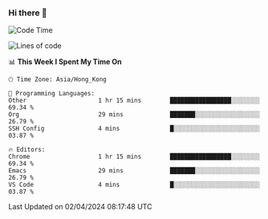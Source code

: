 ### Hi there 👋

<!--
**nicehiro/nicehiro** is a ✨ _special_ ✨ repository because its `README.md` (this file) appears on your GitHub profile.

Here are some ideas to get you started:

- 🔭 I’m currently working on ...
- 🌱 I’m currently learning ...
- 👯 I’m looking to collaborate on ...
- 🤔 I’m looking for help with ...
- 💬 Ask me about ...
- 📫 How to reach me: ...
- 😄 Pronouns: ...
- ⚡ Fun fact: ...
-->

<!--START_SECTION:waka-->
![Code Time](http://img.shields.io/badge/Code%20Time-295%20hrs%2053%20mins-blue)

![Lines of code](https://img.shields.io/badge/From%20Hello%20World%20I%27ve%20Written-2.6%20million%20lines%20of%20code-blue)

📊 **This Week I Spent My Time On** 

```text
🕑︎ Time Zone: Asia/Hong_Kong

💬 Programming Languages: 
Other                    1 hr 15 mins        █████████████████░░░░░░░░   69.34 % 
Org                      29 mins             ███████░░░░░░░░░░░░░░░░░░   26.79 % 
SSH Config               4 mins              █░░░░░░░░░░░░░░░░░░░░░░░░   03.87 % 

🔥 Editors: 
Chrome                   1 hr 15 mins        █████████████████░░░░░░░░   69.34 % 
Emacs                    29 mins             ███████░░░░░░░░░░░░░░░░░░   26.79 % 
VS Code                  4 mins              █░░░░░░░░░░░░░░░░░░░░░░░░   03.87 % 
```


 Last Updated on 02/04/2024 08:17:48 UTC
<!--END_SECTION:waka-->
